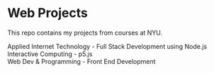 # Web Projects

This repo contains my projects from courses at NYU.  

Applied Internet Technology - Full Stack Development using Node.js  
Interactive Computing - p5.js  
Web Dev & Programming - Front End Development  
